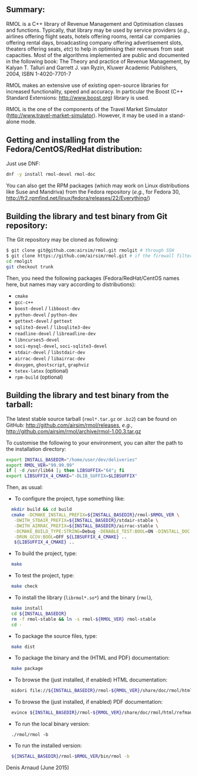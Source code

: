 
Summary:
--------
RMOL is a C++ library of Revenue Management and Optimisation classes 
and functions. Typically, that library may be used by service providers
(_e.g._, airlines offering flight seats, hotels offering rooms, rental car
companies offering rental days, broadcasting company offering advertisement 
slots, theaters offering seats, _etc_) to help in optimising their revenues 
from seat capacities.
Most of the algorithms implemented are public and documented in the 
following book:
The Theory and practice of Revenue Management, by Kalyan T. Talluri and
Garrett J. van Ryzin, Kluwer Academic Publishers, 2004, ISBN 1-4020-7701-7

RMOL makes an extensive use of existing open-source libraries for
increased functionality, speed and accuracy. In particular the
Boost (C++ Standard Extensions: http://www.boost.org) library is used.

RMOL is the one of the components of the Travel Market Simulator
(http://www.travel-market-simulator). However, it may be used in a
stand-alone mode.


Getting and installing from the Fedora/CentOS/RedHat distribution:
------------------------------------------------------------------
Just use DNF:
```bash
dnf -y install rmol-devel rmol-doc
```

You can also get the RPM packages (which may work on Linux
distributions like Suse and Mandriva) from the Fedora repository
(_e.g._, for Fedora 30, 
http://fr2.rpmfind.net/linux/fedora/releases/22/Everything/)


Building the library and test binary from Git repository:
----------------------------------------------------------------
The Git repository may be cloned as following:
```bash
$ git clone git@github.com:airsim/rmol.git rmolgit # through SSH
$ git clone https://github.com/airsim/rmol.git # if the firewall filters SSH
cd rmolgit
git checkout trunk
```

Then, you need the following packages (Fedora/RedHat/CentOS names here, 
but names may vary according to distributions):
* `cmake`
* `gcc-c++`
* `boost-devel` / `libboost-dev`
* `python-devel` / `python-dev`
* `gettext-devel` / `gettext`
* `sqlite3-devel` / `libsqlite3-dev`
* `readline-devel` / `libreadline-dev`
* `libncurses5-devel`
* `soci-mysql-devel`, `soci-sqlite3-devel`
* `stdair-devel` / `libstdair-dev`
* `airrac-devel` / `libairrac-dev`
* `doxygen`, `ghostscript`, `graphviz`
* `tetex-latex` (optional)
* `rpm-build` (optional)


Building the library and test binary from the tarball:
------------------------------------------------------
The latest stable source tarball (`rmol*.tar.gz` or `.bz2`) can be
found on GitHub: http://github.com/airsim/rmol/releases, _e.g._,
http://github.com/airsim/rmol/archive/rmol-1.00.3.tar.gz

To customise the following to your environment, you can alter the path
to the installation directory:
```bash
export INSTALL_BASEDIR="/home/user/dev/deliveries"
export RMOL_VER="99.99.99"
if [ -d /usr/lib64 ]; then LIBSUFFIX="64"; fi
export LIBSUFFIX_4_CMAKE="-DLIB_SUFFIX=$LIBSUFFIX"
```

Then, as usual:
* To configure the project, type something like:
```bash
  mkdir build && cd build
  cmake -DCMAKE_INSTALL_PREFIX=${INSTALL_BASEDIR}/rmol-$RMOL_VER \
   -DWITH_STDAIR_PREFIX=${INSTALL_BASEDIR}/stdair-stable \
   -DWITH_AIRRAC_PREFIX=${INSTALL_BASEDIR}/airrac-stable \
   -DCMAKE_BUILD_TYPE:STRING=Debug -DENABLE_TEST:BOOL=ON -DINSTALL_DOC:BOOL=ON \
   -DRUN_GCOV:BOOL=OFF ${LIBSUFFIX_4_CMAKE} ..
   ${LIBSUFFIX_4_CMAKE} ..
```
* To build the project, type:
```bash
  make
```
* To test the project, type:
```bash
  make check
```
* To install the library (`librmol*.so*`) and the binary (`rmol`),
```bash
  make install
  cd ${INSTALL_BASEDIR}
  rm -f rmol-stable && ln -s rmol-${RMOL_VER} rmol-stable
  cd -
```
* To package the source files, type:
```bash
  make dist
```
* To package the binary and the (HTML and PDF) documentation:
```bash
  make package
```
* To browse the (just installed, if enabled) HTML documentation:
```bash
  midori file://${INSTALL_BASEDIR}/rmol-${RMOL_VER}/share/doc/rmol/html/index.html
```
* To browse the (just installed, if enabled) PDF documentation:
```bash
  evince ${INSTALL_BASEDIR}/rmol-${RMOL_VER}/share/doc/rmol/html/refman.pdf
```
* To run the local binary version:
```
  ./rmol/rmol -b
```
* To run the installed version:
```bash
  ${INSTALL_BASEDIR}/rmol-$RMOL_VER/bin/rmol -b
```

Denis Arnaud (June 2015)

